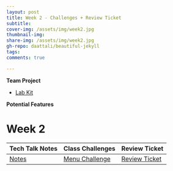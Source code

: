 ```yaml
---
layout: post
title: Week 2 - Challenges + Review Ticket
subtitle:
cover-img: /assets/img/week2.jpg
thumbnail-img:
share-img: /assets/img/week2.jpg
gh-repo: daattali/beautiful-jekyll
tags:
comments: true

---
```

**Team Project**
- [Lab Kit](https://github.com/adhithin/lab-kit)

**Potential Features**
# Week 2

| Tech Talk Notes           | Class Challenges |           Review Ticket                              | 
| -------------------------- |-----------------------------|-----------------------------|  
| [Notes](http://blog.umbrellabox.cf/notes/) | [Menu Challenge](http://blog.umbrellabox.cf/week2/) | [Review Ticket](https://github.com/florayuan18/just-to-suffer/issues/3) |

